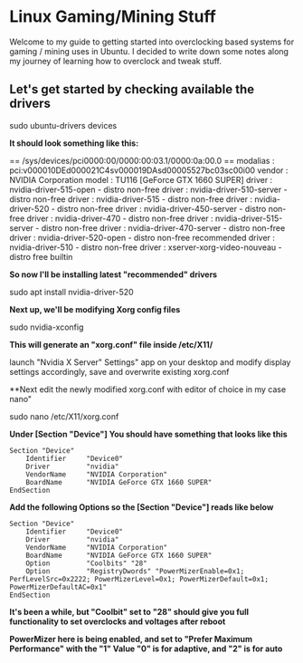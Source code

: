 # Linux Gaming/Mining Stuff
Welcome to my guide to getting started into overclocking based systems for gaming / mining uses in Ubuntu. I decided to write down some notes along my journey of learning how to overclock and tweak stuff.     

## Let's get started by checking available the drivers
sudo ubuntu-drivers devices

**It should look something like this:** 

== /sys/devices/pci0000:00/0000:00:03.1/0000:0a:00.0 ==
modalias : pci:v000010DEd000021C4sv000019DAsd00005527bc03sc00i00
vendor   : NVIDIA Corporation
model    : TU116 [GeForce GTX 1660 SUPER]
driver   : nvidia-driver-515-open - distro non-free
driver   : nvidia-driver-510-server - distro non-free
driver   : nvidia-driver-515 - distro non-free
driver   : nvidia-driver-520 - distro non-free
driver   : nvidia-driver-450-server - distro non-free
driver   : nvidia-driver-470 - distro non-free
driver   : nvidia-driver-515-server - distro non-free
driver   : nvidia-driver-470-server - distro non-free
driver   : nvidia-driver-520-open - distro non-free recommended
driver   : nvidia-driver-510 - distro non-free
driver   : xserver-xorg-video-nouveau - distro free builtin   

**So now I'll be installing latest "recommended" drivers**  

sudo apt install nvidia-driver-520

**Next up, we'll be modifying Xorg config files**

sudo nvidia-xconfig

**This will generate an "xorg.conf" file inside /etc/X11/**

launch "Nvidia X Server" Settings" app on your desktop and modify display settings accordingly, save and overwrite existing xorg.conf

**Next edit the newly modified xorg.conf with editor of choice in my case nano"

sudo nano /etc/X11/xorg.conf

**Under [Section "Device"] You should have something that looks like this**
```
Section "Device"
    Identifier     "Device0"
    Driver         "nvidia"
    VendorName     "NVIDIA Corporation"
    BoardName      "NVIDIA GeForce GTX 1660 SUPER"
EndSection
```
**Add the following Options so the [Section "Device"] reads like below**
```
Section "Device"
    Identifier     "Device0"
    Driver         "nvidia"
    VendorName     "NVIDIA Corporation"
    BoardName      "NVIDIA GeForce GTX 1660 SUPER"
    Option         "Coolbits" "28"
    Option         "RegistryDwords" "PowerMizerEnable=0x1; PerfLevelSrc=0x2222; PowerMizerLevel=0x1; PowerMizerDefault=0x1; PowerMizerDefaultAC=0x1"
EndSection
```
**It's been a while, but "Coolbit" set to "28" should give you full functionality to set overclocks and voltages after reboot**


**PowerMizer here is being enabled, and set to "Prefer Maximum Performance" with the "1" Value "0" is for adaptive, and "2" is for auto**









